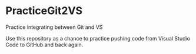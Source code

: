 # PracticeGit2VS
Practice integrating between Git and VS

Use this repository as a chance to practice pushing code from Visual Studio Code to GitHub and back again.
